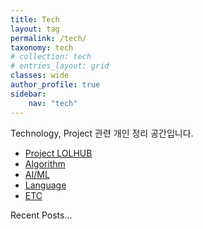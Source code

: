 ```yaml
---
title: Tech
layout: tag
permalink: /tech/
taxonomy: tech
# collection: tech
# entries_layout: grid
classes: wide
author_profile: true
sidebar:
    nav: "tech"
---
```

Technology, Project 관련 개인 정리 공간입니다.

- [Project LOLHUB](/tech/lolhub/)
- [Algorithm](/tech/algorithm/)
- [AI/ML](/tech/AIML/)
- [Language](/tech/language/)
- [ETC](/tech/ETC/)

Recent Posts...